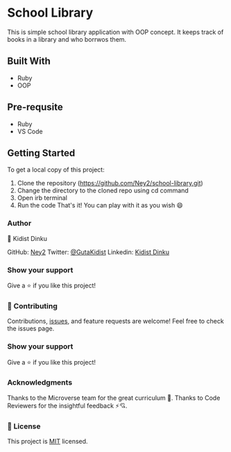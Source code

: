 # School Library
This is simple school library application with OOP concept. It keeps track of books in a library and who borrwos them.

## Built With
 - Ruby
 - OOP

## Pre-requsite
- Ruby
- VS Code
  
## Getting Started 
 To get a local copy of this project:
  1. Clone the repository (https://github.com/Ney2/school-library.git)
  2. Change the directory to the cloned repo using cd command
  3. Open irb terminal
  4. Run the code
 That's it! You can play with it as you wish 😄

### Author
👤 Kidist Dinku

GitHub: [Ney2](https://github.com/Ney2)
Twitter: [@GutaKidist](https://twitter.com/GutaKidist)
Linkedin: [Kidist Dinku](https://www.linkedin.com/in/kidist-guta/)

### Show your support
Give a ⭐️ if you like this project!

### 🤝 Contributing
Contributions, [issues](https://github.com/Ney2/school-library/issues), and feature requests are welcome! Feel free to check the issues page.

### Show your support
Give a ⭐️ if you like this project!

### Acknowledgments
Thanks to the Microverse team for the great curriculum 🙌.
Thanks to Code Reviewers for the insightful feedback ⚡💘.

### 📝 License
This project is [MIT](https://github.com/Ney2/school-library/blob/dev/LICENSE) licensed.
